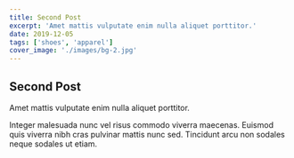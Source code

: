 ```yaml
---
title: Second Post
excerpt: 'Amet mattis vulputate enim nulla aliquet porttitor.'
date: 2019-12-05
tags: ['shoes', 'apparel']
cover_image: './images/bg-2.jpg'
---
```


## Second Post

Amet mattis vulputate enim nulla aliquet porttitor.

Integer malesuada nunc vel risus commodo viverra maecenas. Euismod quis viverra nibh cras pulvinar mattis nunc sed. Tincidunt arcu non sodales neque sodales ut etiam.
